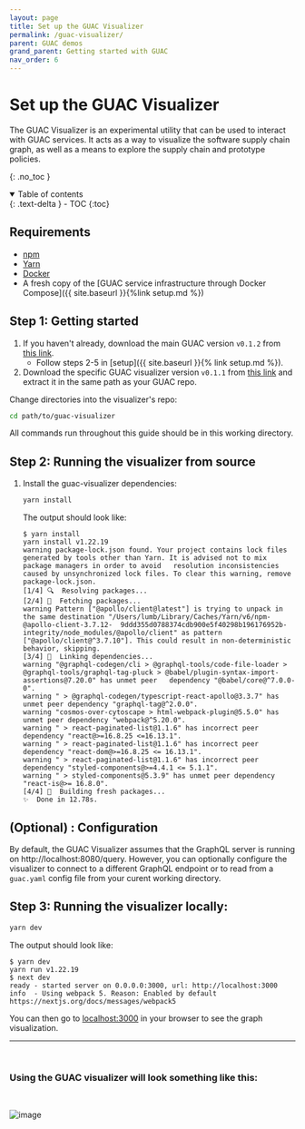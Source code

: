 ```yaml
---
layout: page
title: Set up the GUAC Visualizer
permalink: /guac-visualizer/
parent: GUAC demos
grand_parent: Getting started with GUAC
nav_order: 6
---
```


# Set up the GUAC Visualizer

The GUAC Visualizer is an experimental utility that can be used to interact with
GUAC services. It acts as a way to visualize the software supply chain graph, as
well as a means to explore the supply chain and prototype policies.

{: .no_toc }

<details open markdown="block">
  <summary>
    Table of contents
  </summary>
  {: .text-delta }
- TOC
{:toc}
</details>

## Requirements

- [npm](https://docs.npmjs.com/downloading-and-installing-node-js-and-npm)
- [Yarn](https://classic.yarnpkg.com/lang/en/docs/install/#mac-stable)
- [Docker](https://docs.docker.com/get-docker/)
- A fresh copy of the [GUAC service infrastructure through Docker
  Compose]({{ site.baseurl }}{%link setup.md %})

## Step 1: Getting started

1. If you haven't already, download the main GUAC version `v0.1.2` from
   [this link](https://github.com/guacsec/guac/releases/tag/v0.1.2).
   - Follow steps 2-5 in [setup]({{ site.baseurl }}{% link setup.md %}).
2. Download the specific GUAC visualizer version `v0.1.1` from
   [this link](https://github.com/guacsec/guac-visualizer/releases/tag/v0.1.1)
   and extract it in the same path as your GUAC repo.

Change directories into the visualizer's repo:

```bash
cd path/to/guac-visualizer
```

All commands run throughout this guide should be in this working directory.

## Step 2: Running the visualizer from source

1. Install the guac-visualizer dependencies:

   ```bash
   yarn install
   ```

   The output should look like:

   ```
   $ yarn install
   yarn install v1.22.19
   warning package-lock.json found. Your project contains lock files generated by tools other than Yarn. It is advised not to mix package managers in order to avoid   resolution inconsistencies caused by unsynchronized lock files. To clear this warning, remove package-lock.json.
   [1/4] 🔍  Resolving packages...
   [2/4] 🚚  Fetching packages...
   warning Pattern ["@apollo/client@latest"] is trying to unpack in the same destination "/Users/lumb/Library/Caches/Yarn/v6/npm-@apollo-client-3.7.12-  9ddd355d0788374cdb900e5f40298b196176952b-integrity/node_modules/@apollo/client" as pattern ["@apollo/client@^3.7.10"]. This could result in non-deterministic
   behavior, skipping.
   [3/4] 🔗  Linking dependencies...
   warning "@graphql-codegen/cli > @graphql-tools/code-file-loader > @graphql-tools/graphql-tag-pluck > @babel/plugin-syntax-import-assertions@7.20.0" has unmet peer   dependency "@babel/core@^7.0.0-0".
   warning " > @graphql-codegen/typescript-react-apollo@3.3.7" has unmet peer dependency "graphql-tag@^2.0.0".
   warning "cosmos-over-cytoscape > html-webpack-plugin@5.5.0" has unmet peer dependency "webpack@^5.20.0".
   warning " > react-paginated-list@1.1.6" has incorrect peer dependency "react@>=16.8.25 <=16.13.1".
   warning " > react-paginated-list@1.1.6" has incorrect peer dependency "react-dom@>=16.8.25 <= 16.13.1".
   warning " > react-paginated-list@1.1.6" has incorrect peer dependency "styled-components@>=4.4.1 <= 5.1.1".
   warning " > styled-components@5.3.9" has unmet peer dependency "react-is@>= 16.8.0".
   [4/4] 🔨  Building fresh packages...
   ✨  Done in 12.78s.
   ```

## (Optional) : Configuration

By default, the GUAC Visualizer assumes that the GraphQL server is running on
http://localhost:8080/query. However, you can optionally configure the
visualizer to connect to a different GraphQL endpoint or to read from a
`guac.yaml` config file from your curent working directory.

## Step 3: Running the visualizer locally:

```bash
yarn dev
```

The output should look like:

```
$ yarn dev
yarn run v1.22.19
$ next dev
ready - started server on 0.0.0.0:3000, url: http://localhost:3000
info  - Using webpack 5. Reason: Enabled by default https://nextjs.org/docs/messages/webpack5
```

You can then go to [localhost:3000](http://localhost:3000) in your browser to
see the graph visualization.

<hr />
<br />

### Using the GUAC visualizer will look something like this:

<br />

![image](https://github.com/guacsec/guac-visualizer/assets/68356865/0f60b7f8-c81d-424d-99a2-f3b365e388dc)
